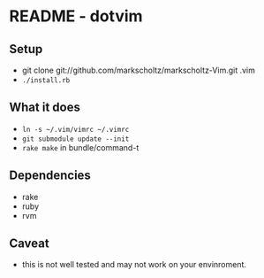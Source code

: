 README - dotvim
===============

Setup
-----

* git clone git://github.com/markscholtz/markscholtz-Vim.git .vim
* `./install.rb`

What it does
------------

* `ln -s ~/.vim/vimrc ~/.vimrc`
* `git submodule update --init`
* `rake make` in bundle/command-t

Dependencies
------------

* rake
* ruby
* rvm

Caveat
------

* this is not well tested and may not work on your envinroment. 
